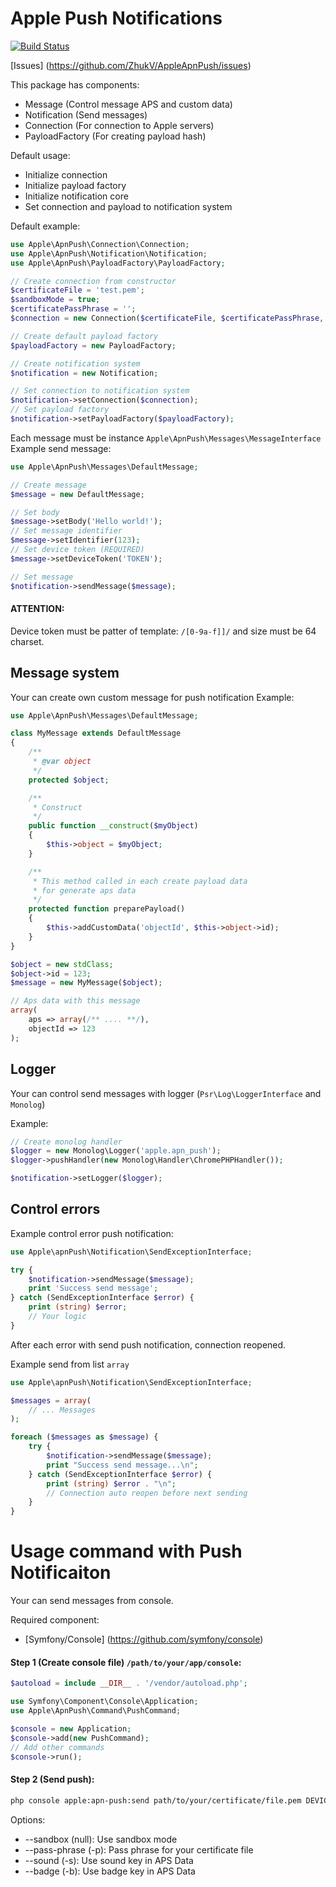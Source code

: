 Apple Push Notifications
========================

[![Build Status](https://travis-ci.org/ZhukV/AppleApnPush.png?branch=master)](https://travis-ci.org/ZhukV/AppleApnPush)

[Issues] (https://github.com/ZhukV/AppleApnPush/issues)


This package has components:

* Message (Control message APS and custom data)
* Notification (Send messages)
* Connection (For connection to Apple servers)
* PayloadFactory (For creating payload hash)

Default usage:
* Initialize connection
* Initialize payload factory
* Initialize notification core
* Set connection and payload to notification system


Default example:
```php
use Apple\ApnPush\Connection\Connection;
use Apple\ApnPush\Notification\Notification;
use Apple\ApnPush\PayloadFactory\PayloadFactory;

// Create connection from constructor
$certificateFile = 'test.pem';
$sandboxMode = true;
$certificatePassPhrase = '';
$connection = new Connection($certificateFile, $certificatePassPhrase, $sandboxMode);

// Create default payload factory
$payloadFactory = new PayloadFactory;

// Create notification system
$notification = new Notification;

// Set connection to notification system
$notification->setConnection($connection);
// Set payload factory
$notification->setPayloadFactory($payloadFactory);
```

Each message must be instance `Apple\ApnPush\Messages\MessageInterface`
Example send message:

```php
use Apple\ApnPush\Messages\DefaultMessage;

// Create message
$message = new DefaultMessage;

// Set body
$message->setBody('Hello world!');
// Set message identifier
$message->setIdentifier(123);
// Set device token (REQUIRED)
$message->setDeviceToken('TOKEN');

// Set message
$notification->sendMessage($message);
```

#### ATTENTION:
Device token must be patter of template: `/[0-9a-f]]/` and size must be 64 charset.

Message system
--------------

Your can create own custom message for push notification
Example:

```php
use Apple\ApnPush\Messages\DefaultMessage;

class MyMessage extends DefaultMessage
{
    /**
     * @var object
     */
    protected $object;

    /**
     * Construct
     */
    public function __construct($myObject)
    {
        $this->object = $myObject;
    }

    /**
     * This method called in each create payload data
     * for generate aps data
     */
    protected function preparePayload()
    {
        $this->addCustomData('objectId', $this->object->id);
    }
}

$object = new stdClass;
$object->id = 123;
$message = new MyMessage($object);

// Aps data with this message
array(
    aps => array(/** .... **/),
    objectId => 123
);
```

Logger
------

Your can control send messages with logger (`Psr\Log\LoggerInterface` and `Monolog`)

Example:

```php
// Create monolog handler
$logger = new Monolog\Logger('apple.apn_push');
$logger->pushHandler(new Monolog\Handler\ChromePHPHandler());

$notification->setLogger($logger);
```

Control errors
--------------

Example control error push notification:

```php
use Apple\apnPush\Notification\SendExceptionInterface;

try {
    $notification->sendMessage($message);
    print 'Success send message';
} catch (SendExceptionInterface $error) {
    print (string) $error;
    // Your logic
}
```

After each error with send push notification, connection reopened.

Example send from list `array`

```php
use Apple\apnPush\Notification\SendExceptionInterface;

$messages = array(
    // ... Messages
);

foreach ($messages as $message) {
    try {
        $notification->sendMessage($message);
        print "Success send message...\n";
    } catch (SendExceptionInterface $error) {
        print (string) $error . "\n";
        // Connection auto reopen before next sending
    }
}
```

Usage command with Push Notificaiton
====================================

Your can send messages from console.

Required component:

* [Symfony/Console] (https://github.com/symfony/console)

#### Step 1 (Create console file) `/path/to/your/app/console`:
```php
$autoload = include __DIR__ . '/vendor/autoload.php';

use Symfony\Component\Console\Application;
use Apple\ApnPush\Command\PushCommand;

$console = new Application;
$console->add(new PushCommand);
// Add other commands
$console->run();
```

#### Step 2 (Send push):
```sh
php console apple:apn-push:send path/to/your/certificate/file.pem DEVICE_TOKEN "Message"
```

Options:

* --sandbox (null): Use sandbox mode
* --pass-phrase (-p): Pass phrase for your certificate file
* --sound (-s): Use sound key in APS Data
* --badge (-b): Use badge key in APS Data